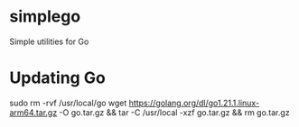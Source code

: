 # simplego
Simple utilities for Go

# Updating Go
sudo rm -rvf /usr/local/go
wget https://golang.org/dl/go1.21.1.linux-arm64.tar.gz -O go.tar.gz && tar -C /usr/local -xzf go.tar.gz && rm go.tar.gz

